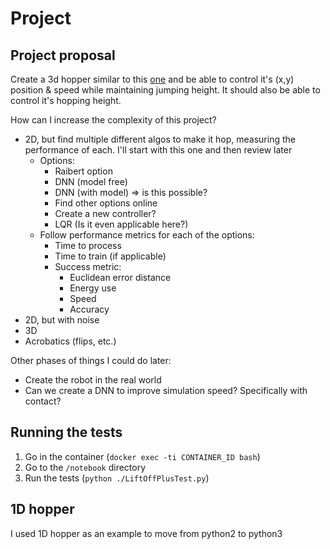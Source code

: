 # Project

## Project proposal

Create a 3d hopper similar to this [one](http://www.ai.mit.edu/projects/leglab/robots/3D_hopper/3D_hopper.html) and be able to control it's (x,y) position & speed while maintaining jumping height. It should also be able to control it's hopping height.

How can I increase the complexity of this project?

- 2D, but find multiple different algos to make it hop, measuring the performance of each. I'll start with this one and then review later
  - Options:
    - Raibert option
    - DNN (model free)
    - DNN (with model) => is this possible?
    - Find other options online
    - Create a new controller?
    - LQR (Is it even applicable here?)
  - Follow performance metrics for each of the options:
    - Time to process
    - Time to train (if applicable)
    - Success metric:
      - Euclidean error distance
      - Energy use
      - Speed
      - Accuracy
- 2D, but with noise
- 3D
- Acrobatics (flips, etc.)

Other phases of things I could do later:

- Create the robot in the real world
- Can we create a DNN to improve simulation speed? Specifically with contact?

## Running the tests

1. Go in the container (`docker exec -ti CONTAINER_ID bash`)
2. Go to the `/notebook` directory
3. Run the tests (`python ./LiftOffPlusTest.py`)

## 1D hopper

I used 1D hopper as an example to move from python2 to python3
